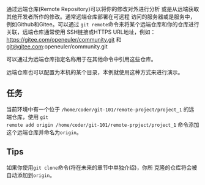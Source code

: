 通过远端仓库(Remote Repository)可以将你的修改对外进行分析
或是从远端获取其他开发者所作的修改。通常远端仓库部署在可远程
访问的服务器或是服务中，例如Github和Gitee。可以通过
`git remote`命令来将某个远端仓库和你的仓库进行关联，远端仓库通常使用
SSH链接或HTTPS URL地址，例如：
https://gitee.com/openeuler/community.git 和
git@gitee.com:openeuler/community.git

可以通过为远端仓库指定名称用于在其他命令中引用这些仓库。

远端仓库也可以配置为本机的某个目录，本例就使用这种方式来进行演示。

## 任务

当前环境中有一个位于 `/home/coder/git-101/remote-project/project_1` 的远端仓库，使用
<code exec="git remote add origin /home/coder/git-101/remote-prpject/project_1">git remote add origin /home/coder/git-101/remote-prpject/project_1</code>
命令添加这个远端仓库并命名为`origin`。

## Tips

如果你使用`git clone`命令(将在未来的章节中单独介绍)，你所
克隆的仓库将会被自动添加到`origin`。